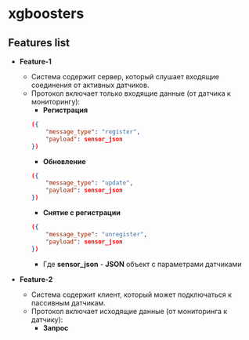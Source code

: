 # xgboosters

## Features list

* **Feature-1**
  * Система содержит сервер, который слушает входящие соединения от активных датчиков.
  * Протокол включает только входящие данные (от датчика к мониторингу):
    * **Регистрация** 
    ```json
    ({
        "message_type": "register", 
        "payload": sensor_json
    })
    ```
    * **Обновление**
    ```json
    ({
        "message_type": "update", 
        "payload": sensor_json
    })
    ``` 
    * **Снятие с регистрации**
    ```json
    ({
        "message_type": "unregister", 
        "payload": sensor_json
    })
    ``` 
    * Где **sensor_json** - **JSON** объект с параметрами датчиками

* **Feature-2**
  * Система содержит клиент, который может подключаться к пассивным датчикам. 
  * Протокол включает исходящие данные (от мониторинга к датчику):
    * **Запрос**
    ```json
    ({
        "message_type": "request", 
        "payload": sensor_json
    })
    ```
  * Протокол включает входящие данные (от датчика к мониторингу):
    * **Обновление**
    ```json
    ({
        "message_type": "update", 
        "payload": sensor_json
    })
    ```
    * Где **sensor_json** - **JSON** объект с параметрами датчиками

* **Feature-3**
  * Параметры системы хранятся в файле и могут быть изменены через текстовый редактор

* **Feature-4**
  * Cистема отображает на экране перечень датчиков, о которыъ имеет информацию и их параметры: 
    * Статус (***online***/***offline***)
    * Тип
    * Сетевой адрес

* **Feature-5**
  * Система оценивает статус датчика на основе информации, пришедшей от датчика.
  * Если датчик не присылает данные в течение времени, заданного в конфиге для типа датчика, статус выставляется в ***offline***

* **Feature-6**
  * Система на основе данных от датчика может генерировать нотификацию на основе правил, заданных в конфиге для типа датчика

* **Feature-7**
  * Система должна работать только с теми типами датчиков, которые разрешены конфигурацией
* **Feature-8**
  * Система должна поддерживать приём и обработку данных от *активного* датчика типа ***"чайник"***
* **Feature-9**
  * Система должна поддерживать приём и обработку данных от *активного* датчика типа ***"холодильник"***
* **Feature-10**
  * Система должна поддерживать приём и обработку данных от *активного* датчика типа ***"роутер"***
* **Feature-11**
  * Система должна поддерживать запрос и обработку данных от *пассивного* датчика типа ***"умная розетка"***
* **Feature-12**
  * Система должна поддерживать запрос и обработку данных от *пассивного* датчика типа ***"входная дверь"***
* **Feature-13**
  * Система должна поддерживать запрос и обработку данных от пассивного датчика типа ***"инфракрасный датчик"***
*Инструкция для запуска теста*
  Run __main__.py
=========
  * Система должна поддерживать запрос и обработку данных от *пассивного* датчика типа ***"инфракрасный датчик"***

---

## Виды устройств

* **Активные**
  * Чайник
  * Холодильник
  * Роутер
* **Пассивные**
  * Умная розетка
  * Входная дверь
  * Инфракрасный датчик

---

## Версии

### 2.0.0

* Реализована нотификация в файл на основе правил конфига
  * Feature-6
* Исправлена ошибка обновления параметров датчиков в кеше. Теперь при обновлении датчика в кеше обновляются все поля

### 1.1.0

* Добавлена обработка дополнительных метрик от датчиков типов ***"чайник"*** и ***"роутер"***
  * Feature-8
  * Feature-10

### 1.0.0

* Реализован сервер, слушающий активные датчики
  * Feature-1
  * Feature-4
* Реализовано зачитывание параметров из конфига
  * Feature-3
* Реализована работа с датчиками типов ***"чайник"*** и ***"роутер"***
  * Feature-8
  * Feature-10
* Реализован сброс датчика в ***offline*** при срабатывании таймаута на тип датчика
  * Feature-5
* Реализована нотификация в файл на основе правил конфига
  * Feature-6